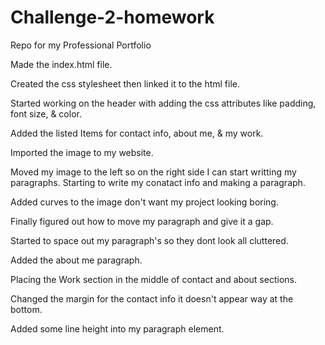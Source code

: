 # Challenge-2-homework
Repo for my Professional Portfolio

Made the index.html file.

Created the css stylesheet then linked it to the html file.

Started working on the header with adding the css attributes like padding, font size, & color.

Added the listed Items for contact info, about me, & my work.

Imported the image to my website.

Moved my image to the left so on the right side I can start writting my paragraphs.
Starting to write my conatact info and making a paragraph.

Added curves to the image don't want my project looking boring.

Finally figured out how to move my paragraph and give it a gap.

Started to space out my paragraph's so they dont look all cluttered.

Added the about me paragraph.

Placing the Work section in the middle of contact and about sections.

Changed the margin for the contact info it doesn't appear way at the bottom.

Added some line height into my paragraph element.

